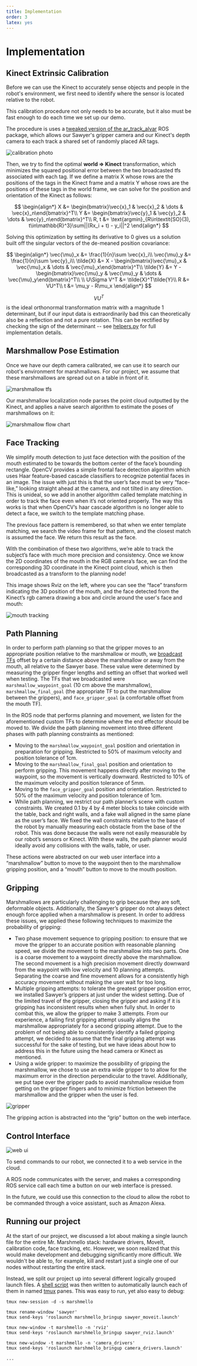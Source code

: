 ```yaml
---
title: Implementation
order: 3
latex: yes
---
```


# Implementation

<!--
Describe any hardware you used or built. Illustrate with pictures and diagrams.
What parts did you use to build your solution?
Describe any software you wrote in detail. Illustrate with diagrams, flow charts, and/or other
appropriate visuals. This includes launch files, URDFs, etc.
How does your complete system work? Describe each step.
-->

## Kinect Extrinsic Calibration

Before we can use the Kinect to accurately sense objects and people in the robot's environment, we first need to identify where the sensor is located relative to the robot.

This calibration procedure not only needs to be accurate, but it also must be fast enough to do each time we set up our demo.

The procedure is uses a [tweaked version of the ar_track_alvar](https://github.com/brentyi/ar_track_alvar) ROS package, which allows our Sawyer's gripper camera and our Kinect's depth camera to each track a shared set of randomly placed AR tags.

![calibration photo](https://i.imgur.com/8h9M3ah.jpg)

Then, we try to find the optimal **world => Kinect** transformation, which minimizes the squared positional error between the two broadcasted tfs associated with each tag. If we define a matrix X whose rows are the positions of the tags in the Kinect frame and a matrix Y whose rows are the positions of these tags in the world frame, we can solve for the position and orientation of the Kinect as follows:

$$
\begin{align*}
    X &= \begin{bmatrix}\vec{x}_1 & \vec{x}_2 & \dots & \vec{x}_n\end{bmatrix}^T\\
    Y &= \begin{bmatrix}\vec{y}_1 & \vec{y}_2 & \dots & \vec{y}_n\end{bmatrix}^T\\
    R, t &= \text{argmin}_{R\in\textit{SO}(3), t\in\mathbb{R}^3}\sum||(Rx_i + t) - y_i||^2
\end{align*}
$$

Solving this optimization by setting its derivative to 0 gives us a solution built off the singular vectors of the de-meaned position covariance:

$$
\begin{align*}
    \vec{\mu}_x &= \frac{1}{n}\sum \vec{x}_i\\
    \vec{\mu}_y &= \frac{1}{n}\sum \vec{y}_i\\
    \tilde{X} &= X - \begin{bmatrix}\vec{\mu}_x & \vec{\mu}_x & \dots & \vec{\mu}_x\end{bmatrix}^T\\
    \tilde{Y} &= Y - \begin{bmatrix}\vec{\mu}_y & \vec{\mu}_y & \dots & \vec{\mu}_y\end{bmatrix}^T\\
    \\
    U\Sigma V^T &= \tilde{X}^T\tilde{Y}\\
    R &= VU^T\\
    t &= \mu_y - R\mu_x
\end{align*}
$$

$$VU^T$$ is the ideal orthonormal transformation matrix with a magnitude 1 determinant, but if our input data is extraordinarily bad this can theoretically also be a reflection and not a pure rotation. This can be rectified by checking the sign of the determinant -- see [helpers.py](https://github.com/brentyi/marshmellow_localization/blob/master/scripts/helpers.py) for full implementation details.

## Marshmallow Pose Estimation

Once we have our depth camera calibrated, we can use it to search our robot's environment for marshmallows. For our project, we assume that these marshmallows are spread out on a table in front of it.

![marshmallow tfs](https://i.imgur.com/oOOaKOh.png?1)

Our marshmallow localization node parses the point cloud outputted by the Kinect, and applies a naive search algorithm to estimate the poses of marshmallows on it:

![marshmallow flow chart](https://i.imgur.com/iaKP4Jt.png)

## Face Tracking

We simplify mouth detection to just face detection with the position of the mouth estimated to be towards the bottom center of the face’s bounding rectangle. OpenCV provides a simple frontal face detection algorithm which uses Haar feature-based cascade classifiers to recognize potential faces in an image. The issue with just this is that the user’s face must be very “face-like,” looking straight ahead at the camera, and not tilted in any direction. This is unideal, so we add in another algorithm called template matching in order to track the face even when it’s not oriented properly. The way this works is that when OpenCV’s haar cascade algorithm is no longer able to detect a face, we switch to the template matching phase.

The previous face pattern is remembered, so that when we enter template matching, we search the video frame for that pattern, and the closest match is assumed the face. We return this result as the face. 

With the combination of these two algorithms, we’re able to track the subject’s face with much more precision and consistency. Once we know the 2D coordinates of the mouth in the RGB camera’s face, we can find the corresponding 3D coordinate in the Kinect point cloud, which is then broadcasted as a transform to the planning node!

This image shows Rviz on the left, where you can see the “face” transform indicating the 3D position of the mouth, and the face detected from the Kinect’s rgb camera drawing a box and circle around the user's face and mouth:

![mouth tracking](https://i.imgur.com/EnqBAi0.jpg)

## Path Planning

In order to perform path planning so that the gripper moves to an appropriate position relative to the marshmallow or mouth, we [broadcast TFs](https://github.com/williammlu/planning/blob/master/scripts/tf_broadcast.py) offset by a certain distance above the marshmallow or away from the mouth, all relative to the Sawyer base. These value were determined by measuring the gripper finger lengths and setting an offset that worked well when testing. The TFs that we broadcasted were `marshmallow_waypoint_goal` (10 cm above the marshmallow), `marshmallow_final_goal` (the appropriate TF to put the marshmallow between the grippers), and `face_gripper_goal` (a comfortable offset from the mouth TF).

In the ROS node that performs planning and movement, we listen for the aforementioned custom TFs to determine where the end effector should be moved to. We divide the path planning movement into three different phases with path planning constraints as mentioned:

- Moving to the `marshmallow_waypoint_goal` position and orientation in preparation for gripping. Restricted to 50% of maximum velocity and position tolerance of 1cm.
- Moving to the `marshmallow_final_goal` position and orientation to perform gripping. This movement happens directly after moving to the waypoint, so the movement is vertically downward. Restricted to 10% of the maximum velocity and position tolerance of 5mm.
- Moving to the `face_gripper_goal` position and orientation. Restricted to 50% of the maximum velocity and position tolerance of 1cm.
- While path planning, we restrict our path planner’s scene with custom constraints. We created 0.1 by 4 by 4 meter blocks to take coincide with the table, back and right walls, and a fake wall aligned in the same plane as the user’s face. We fixed the wall constraints relative to the base of the robot by manually measuring each obstacle from the base of the robot. This was done because the walls were not easily measurable by our robot’s sensors or Kinect. WIth these walls, the path planner would ideally avoid any collisions with the walls, table, or user.

These actions were abstracted on our web user interface into a “marshmallow” button to move to the waypoint then to the marshmallow gripping position, and a “mouth” button to move to the mouth position.

## Gripping

Marshmallows are particularly challenging to grip because they are soft, deformable objects. Additionally, the Sawyer’s gripper do not always detect enough force applied when a marshmallow is present. In order to address these issues, we applied these following techniques to maximize the probability of gripping:

- Two phase movement sequence to gripping position: to ensure that we move the gripper to an accurate position with reasonable planning speed, we divide the movement to the marshmallow into two parts. One is a coarse movement to a waypoint directly above the marshmallow. The second movement is a high precision movement directly downward from the waypoint with low velocity and 10 planning attempts. Separating the coarse and fine movement allows for a consistently high accuracy movement without making the user wait for too long.
- Multiple gripping attempts: to tolerate the greatest gripper position error, we installed Sawyer’s grippers at just under the widest setting. Due of the limited travel of the gripper, closing the gripper and asking if it is gripping has inconsistent results when when fully shut. In order to combat this, we allow the gripper to make 3 attempts. From our experience, a failing first gripping attempt usually aligns the marshmallow appropriately for a second gripping attempt. Due to the problem of not being able to consistently identify a failed gripping attempt, we decided to assume that the final gripping attempt was successful for the sake of testing, but we have ideas about how to address this in the future using the head camera or Kinect as mentioned.
- Using a wide gripper: to maximize the possibility of gripping the marshmallow, we chose to use an extra wide gripper to to allow for the maximum error in the direction perpendicular to the travel. Additionally, we put tape over the gripper pads to avoid marshmallow residue from getting on the gripper fingers and to minimize friction between the marshmallow and the gripper when the user is fed.

![gripper](https://i.imgur.com/7p8PIYj.jpg)

The gripping action is abstracted into the “grip” button on the web interface.


## Control Interface

![web ui](https://i.imgur.com/3l6DA2x.png)

To send commands to our robot, we connected it to a web service in the cloud.

A ROS node communicates with the server, and makes a corresponding ROS service call each time a button on our web interface is pressed.

In the future, we could use this connection to the cloud to allow the robot to be commanded through a voice assistant, such as Amazon Alexa.

## Running our project

At the start of our project, we discussed a lot about making a single launch file for the entire Mr. Marshmello stack: hardware drivers, MoveIt, calibration code, face tracking, etc. However, we soon realized that this would make development and debugging significantly more difficult. We wouldn't be able to, for example, kill and restart just a single one of our nodes without restarting the entire stack.

Instead, we split our project up into several different logically grouped launch files. A [shell script](https://github.com/brentyi/marshmello_bringup/blob/master/run.sh) was then written to automatically launch each of them in named [tmux](https://github.com/tmux/tmux/wiki) panes. This was easy to run, yet also easy to debug:

```
tmux new-session -d -s marshmello

tmux rename-window 'sawyer'
tmux send-keys 'roslaunch marshmello_bringup sawyer_moveit.launch'

tmux new-window -t marshmello -n 'rviz'
tmux send-keys 'roslaunch marshmello_bringup sawyer_rviz.launch'

tmux new-window -t marshmello -n 'camera_drivers'
tmux send-keys 'roslaunch marshmello_bringup camera_drivers.launch'

...
```
